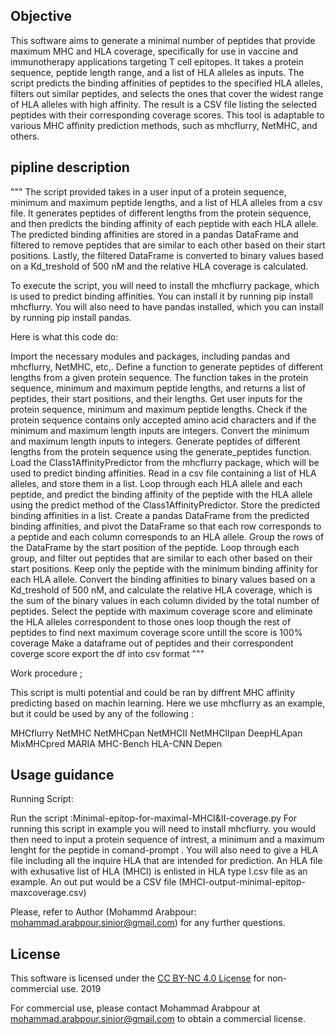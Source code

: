 
## Objective

This software aims to generate a minimal number of peptides that provide maximum MHC and HLA coverage, specifically for use in vaccine and immunotherapy applications targeting T cell epitopes. It takes a protein sequence, peptide length range, and a list of HLA alleles as inputs. The script predicts the binding affinities of peptides to the specified HLA alleles, filters out similar peptides, and selects the ones that cover the widest range of HLA alleles with high affinity. The result is a CSV file listing the selected peptides with their corresponding coverage scores. This tool is adaptable to various MHC affinity prediction methods, such as mhcflurry, NetMHC, and others.


## pipline description 
"""
The script provided takes in a user input of a protein sequence, minimum and maximum peptide lengths, and a list of HLA alleles from a csv file. It generates peptides of different lengths from the protein sequence, and then predicts the binding affinity of each peptide with each HLA allele. The predicted binding affinities are stored in a pandas DataFrame and filtered to remove peptides that are similar to each other based on their start positions. Lastly, the filtered DataFrame is converted to binary values based on a Kd_treshold of 500 nM and the relative HLA coverage is calculated.

To execute the script, you will need to install the mhcflurry package, which is used to predict binding affinities. You can install it by running pip install mhcflurry. You will also need to have pandas installed, which you can install by running pip install pandas.

Here is what this code do:

Import the necessary modules and packages, including pandas and mhcflurry, NetMHC, etc,.
Define a function to generate peptides of different lengths from a given protein sequence. The function takes in the protein sequence, minimum and maximum peptide lengths, and returns a list of peptides, their start positions, and their lengths.
Get user inputs for the protein sequence, minimum and maximum peptide lengths.
Check if the protein sequence contains only accepted amino acid characters and if the minimum and maximum length inputs are integers.
Convert the minimum and maximum length inputs to integers.
Generate peptides of different lengths from the protein sequence using the generate_peptides function.
Load the Class1AffinityPredictor from the mhcflurry package, which will be used to predict binding affinities.
Read in a csv file containing a list of HLA alleles, and store them in a list.
Loop through each HLA allele and each peptide, and predict the binding affinity of the peptide with the HLA allele using the predict method of the Class1AffinityPredictor. Store the predicted binding affinities in a list.
Create a pandas DataFrame from the predicted binding affinities, and pivot the DataFrame so that each row corresponds to a peptide and each column corresponds to an HLA allele.
Group the rows of the DataFrame by the start position of the peptide.
Loop through each group, and filter out peptides that are similar to each other based on their start positions. Keep only the peptide with the minimum binding affinity for each HLA allele.
Convert the binding affinities to binary values based on a Kd_treshold of 500 nM, and calculate the relative HLA coverage, which is the sum of the binary values in each column divided by the total number of peptides.
Select the peptide with maximum coverage score and eliminate the HLA alleles correspondent to those ones
loop though the rest of peptides to find next maximum coverage score untill the score is 100% coverage
Make a dataframe out of peptides and their correspondent coverge score
export the df into csv format
"""

Work procedure ;

This script is multi potential and could be ran by diffrent MHC affinity predicting based on machin learning. Here we use mhcflurry as an example, but it could be used by any of the following : 

MHCflurry
NetMHC
NetMHCpan
NetMHCII
NetMHCIIpan
DeepHLApan
MixMHCpred
MARIA
MHC-Bench
HLA-CNN
Depen

## Usage guidance 
Running Script:


Run the script :Minimal-epitop-for-maximal-MHCI&II-coverage.py
For running this script in example you will need to install mhcflurry.
you would then need to input a protein sequence of intrest, a minimum and a maximum lenght for the peptide in comand-prompt . 
You will also need to give a HLA file including all the inquire HLA that are intended for prediction. An HLA file with exhusative list of HLA (MHCI) is enlisted in HLA type I.csv file as an example.
An out put would be a CSV file (MHCI-output-minimal-epitop-maxcoverage.csv)


Please, refer to Author (Mohammd Arabpour: mohammad.arabpour.sinior@gmail.com) for any further questions.



## License

This software is licensed under the [CC BY-NC 4.0 License](LICENSE) for non-commercial use.
2019

For commercial use, please contact Mohammad Arabpour at mohammad.arabpour.sinior@gmail.com to obtain a commercial license.







